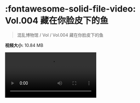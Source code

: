 # :fontawesome-solid-file-video: Vol.004 藏在你脸皮下的鱼

> 混乱博物馆 / Vol / Vol.004 藏在你脸皮下的鱼

**视频大小**: 10.84 MB

<div class="video"><video src="https://file.hsyhx.top/archive/混乱博物馆/Vol/004.mp4" controls preload>🤔 您的浏览器不支持 video 标签</video></div>
